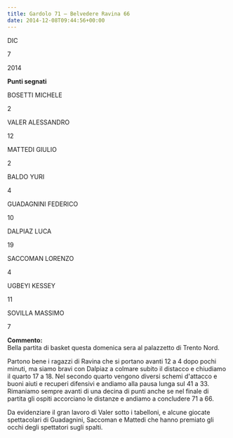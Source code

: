 ```yaml
---
title: Gardolo 71 – Belvedere Ravina 66
date: 2014-12-08T09:44:56+00:00
---
```

DIC

7

2014

**Punti segnati**

BOSETTI MICHELE

2

VALER ALESSANDRO

12

MATTEDI GIULIO

2

BALDO YURI

4

GUADAGNINI FEDERICO

10

DALPIAZ LUCA

19

SACCOMAN LORENZO

4

UGBEYI KESSEY

11

SOVILLA MASSIMO

7

**Commento:**  
Bella partita di basket questa domenica sera al palazzetto di Trento Nord.

Partono bene i ragazzi di Ravina che si portano avanti 12 a 4 dopo pochi minuti, ma siamo bravi con Dalpiaz a colmare subito il distacco e chiudiamo il quarto 17 a 18. Nel secondo quarto vengono diversi schemi d'attacco e buoni aiuti e recuperi difensivi e andiamo alla pausa lunga sul 41 a 33. Rimaniamo sempre avanti di una decina di punti anche se nel finale di partita gli ospiti accorciano le distanze e andiamo a concludere 71 a 66.

Da evidenziare il gran lavoro di Valer sotto i tabelloni, e alcune giocate spettacolari di Guadagnini, Saccoman e Mattedi che hanno premiato gli occhi degli spettatori sugli spalti.